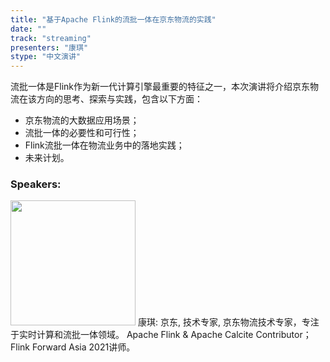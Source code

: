 ```yaml
---
title: "基于Apache Flink的流批一体在京东物流的实践"
date: "" 
track: "streaming"
presenters: "康琪"
stype: "中文演讲"
---
```

流批一体是Flink作为新一代计算引擎最重要的特征之一，本次演讲将介绍京东物流在该方向的思考、探索与实践，包含以下方面：
- 京东物流的大数据应用场景；
- 流批一体的必要性和可行性；
- Flink流批一体在物流业务中的落地实践；
- 未来计划。
 ### Speakers: 
 <img src="images/speaker/1057.png" width="200" />
 康琪: 京东, 技术专家, 京东物流技术专家，专注于实时计算和流批一体领域。
Apache Flink & Apache Calcite Contributor；Flink Forward Asia 2021讲师。
 